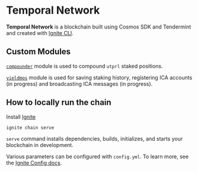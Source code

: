# Temporal Network
**Temporal Network** is a blockchain built using Cosmos SDK and Tendermint and created with [Ignite CLI](https://ignite.com/cli).

## Custom Modules

[`compounder`](https://github.com/Temporal-Network/temporal/blob/main/x/compounder/README.md) module is used to compound `utprl` staked positions.

[`yieldmos`](https://github.com/Temporal-Network/temporal/blob/main/x/yieldmos/README.md) module is used for saving staking history, registering ICA accounts (in progress) and broadcasting ICA messages (in progress).


## How to locally run the chain

Install [Ignite](https://docs.ignite.com/welcome/install)

```
ignite chain serve
```

`serve` command installs dependencies, builds, initializes, and starts your blockchain in development.

Various parameters can be configured with `config.yml`. To learn more, see the [Ignite Config docs](https://docs.ignite.com/references/config).


